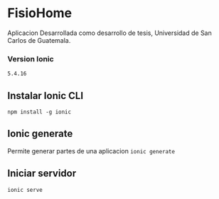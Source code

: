 # FisioHome
Aplicacion Desarrollada como desarrollo de tesis, Universidad de San Carlos de Guatemala.
### Version Ionic
`5.4.16`

## Instalar Ionic CLI
`npm install -g ionic`
## Ionic generate
Permite generar partes de una aplicacion
`ionic generate`

## Iniciar servidor
`ionic serve`

